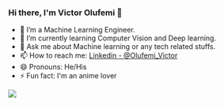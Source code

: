 ### Hi there, I'm Victor Olufemi 👋

- 🔭 I’m a Machine Learning Engineer.
- 🌱 I’m currently learning Computer Vision and Deep learning.
- 💬 Ask me about Machine learning or any tech related stuffs.
- 📫 How to reach me: [Linkedin - @Olufemi_Victor](https://www.linkedin.com/in/olufemi-victor-2924601ab/)
- 😄 Pronouns: He/His
- ⚡ Fun fact: I'm an anime lover

<img src="https://github-readme-stats.vercel.app/api?username=Victorolufemi&&show_icons=true&title_color=ffffff&icon_color=bb2acf&text_color=daf7dc&bg_color=151515">
